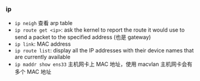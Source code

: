 ### ip
- `ip neigh` 查看 arp table
- `ip route get <ip>`: ask the kernel to report the route it would use to send a packet to the specified address (也是 gateway)
- `ip link`: MAC address
- `ip route list`: display all the IP addresses with their device names that are currently available
- `ip maddr show ens33` 主机网卡上 MAC 地址，使用 macvlan 主机网卡会有多个 MAC 地址